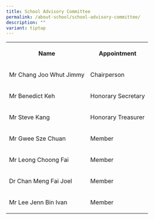 ```yaml
---
title: School Advisory Committee
permalink: /about-school/school-advisory-committee/
description: ""
variant: tiptap
---
```

<table><tbody><tr><th rowspan="1" colspan="1"><p>Name</p></th><th rowspan="1" colspan="1"><p>Appointment</p></th></tr><tr><td rowspan="1" colspan="1"><p>Mr Chang Joo Whut Jimmy</p></td><td rowspan="1" colspan="1"><p>Chairperson</p></td></tr><tr><td rowspan="1" colspan="1"><p>Mr Benedict Keh</p></td><td rowspan="1" colspan="1"><p>Honorary Secretary</p></td></tr><tr><td rowspan="1" colspan="1"><p>Mr Steve Kang</p></td><td rowspan="1" colspan="1"><p>Honorary Treasurer</p></td></tr><tr><td rowspan="1" colspan="1"><p>Mr Gwee Sze Chuan</p></td><td rowspan="1" colspan="1"><p>Member</p></td></tr><tr><td rowspan="1" colspan="1"><p>Mr Leong Choong Fai</p></td><td rowspan="1" colspan="1"><p>Member</p></td></tr><tr><td rowspan="1" colspan="1"><p>Dr Chan Meng Fai Joel</p></td><td rowspan="1" colspan="1"><p>Member</p></td></tr><tr><td rowspan="1" colspan="1"><p>Mr Lee Jenn Bin Ivan</p></td><td rowspan="1" colspan="1"><p>Member</p></td></tr></tbody></table><p></p>